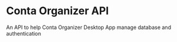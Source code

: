 # Conta Organizer API

An API to help Conta Organizer Desktop App manage database and authentication